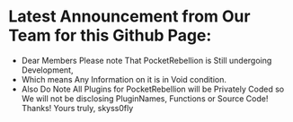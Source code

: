 # Latest Announcement from Our Team for this Github Page:

- Dear Members Please note That PocketRebellion is Still undergoing Development,
- Which means Any Information on it is in Void condition.
- Also Do Note All Plugins for PocketRebellion will be Privately Coded so We will not be disclosing PluginNames, Functions or Source Code!
  Thanks! Yours truly, skyss0fly 
